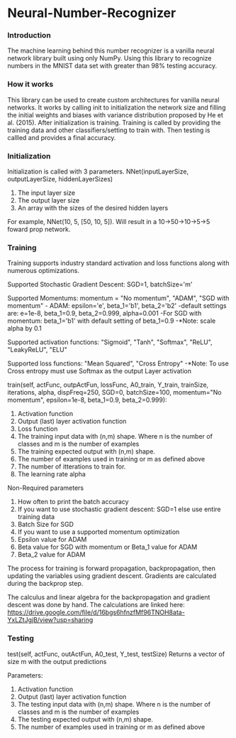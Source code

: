 # Neural-Number-Recognizer
### Introduction
The machine learning behind this number recognizer is a vanilla neural network library built using only NumPy. Using this library to recognize numbers in the MNIST data set with greater than 98% testing accuracy.

### How it works
This library can be used to create custom architectures for vanilla neural networks. It works by calling init to initialization the network size and filling the initial weights and biases with variance distribution proposed by He et al. (2015). After initialization is training. Training is called by providing the training data and other classifiers/setting to train with. Then testing is callled and provides a final accuracy.

### Initialization
Initialization is called with 3 parameters. 
NNet(inputLayerSize, outputLayerSize, hiddenLayerSizes)
1. The input layer size
2. The output layer size
3. An array with the sizes of the desired hidden layers

For example, NNet(10, 5, [50, 10, 5]). Will result in a 10->50->10->5->5 foward prop network. 
### Training
Training supports industry standard activation and loss functions along with numerous optimizations.

Supported Stochastic Gradient Descent: SGD=1, batchSize='m'

Supported Momentums: momentum = "No momentum", "ADAM", "SGD with momentum"
    - ADAM: epsilon='e', beta_1='b1', beta_2='b2' 
        -default settings are: e=1e-8, beta_1=0.9, beta_2=0.999, alpha=0.001
    -For SGD with momentum: beta_1='b1' with default setting of beta_1=0.9
        -*Note: scale alpha by 0.1
 
Supported activation functions: "Sigmoid", "Tanh", "Softmax", "ReLU", "LeakyReLU", "ELU"

Supported loss functions: "Mean Squared", "Cross Entropy"
    -*Note: To use Cross entropy must use Softmax as the output Layer activation


train(self, actFunc, outpActFun, lossFunc, A0_train, Y_train, trainSize, iterations, alpha, 
              dispFreq=250, SGD=0, batchSize=100, momentum="No momentum", epsilon=1e-8, 
              beta_1=0.9, beta_2=0.999):
1. Activation function
2. Output (last) layer activation function 
3. Loss function 
3. The training input data with (n,m) shape. Where n is the number of classes and m is the number of examples
4. The training expected output with (n,m) shape.
5. The number of examples used in training or m as defined above
6. The number of itterations to train for.
7. The learning rate alpha

Non-Required parameters
1. How often to print the batch accuracy
2. If you want to use stochastic gradient descent: SGD=1 else use entire training data
3. Batch Size for SGD
4. If you want to use a supported momentum optimization
5. Epsilon value for ADAM
6. Beta value for SGD with momentum or Beta_1 value for ADAM
8. Beta_2 value for ADAM

The process for training is forward propagation, backpropagation, then updating the variables using gradient descent. Gradients are calculated during the backprop step.

The calculus and linear algebra for the backpropagation and gradient descent was done by hand. The calculations are linked here:
https://drive.google.com/file/d/16bgs6hfnzfMf96TNOH8ata-YxLZtJgjB/view?usp=sharing
### Testing
test(self, actFunc, outActFun, A0_test, Y_test, testSize)
Returns a vector of size m with the output predictions

Parameters:
1. Activation function
2. Output (last) layer activation function 
3. The testing input data with (n,m) shape. Where n is the number of classes and m is the number of examples
4. The testing expected output with (n,m) shape.  
5. The number of examples used in training or m as defined above 
